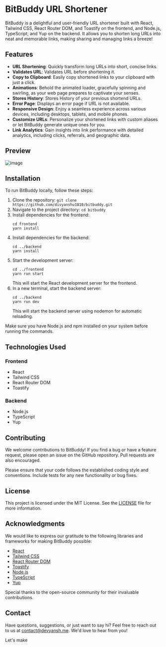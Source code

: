 # BitBuddy URL Shortener

<!-- ![BitBuddy Logo](https://example.com/bitbuddy-logo.png) -->

BitBuddy is a delightful and user-friendly URL shortener built with React, Tailwind CSS, React Router DOM, and Toastify on the frontend, and Node.js, TypeScript, and Yup on the backend. It allows you to shorten long URLs into neat and memorable links, making sharing and managing links a breeze!

## Features

- **URL Shortening**: Quickly transform long URLs into short, concise links.
- **Validates URL**: Validates URL before shortening it.
- **Copy to Clipboard**: Easily copy shortened links to your clipboard with just a click.
- **Animations**: Behold the animated loader, gracefully spinning and swirling, as your web page prepares to captivate your senses. 
- **Stores History**: Stores History of your previous shortend URLs. 
- **Error Page**: Displays an error page if URL is not available.
- **Responsive Design**: Enjoy a seamless experience across various devices, including desktops, tablets, and mobile phones.
- **Customize URLs**: Personalize your shortened links with custom aliases or let BitBuddy generate unique ones for you.
- **Link Analytics**: Gain insights into link performance with detailed analytics, including clicks, referrals, and geographic data.
<!-- - **QR Code Generation**: Generate QR codes for your shortened links, making it easy for users to scan and access your content. -->
<!-- - **Password Protection**: Add an extra layer of security to your links by setting passwords to protect them. -->
<!-- - **Link Expiration**: Control the lifespan of your links with customizable expiration dates, ensuring they are only accessible for a specified period. -->


## Preview
![image](https://github.com/divyanshu1810/BitBuddy/assets/91051053/03c3cb07-06fb-44b7-aa79-1f601414ac10)

## Installation

To run BitBuddy locally, follow these steps:

1. Clone the repository: `git clone https://github.com/divyanshu1810/bitbuddy.git`
2. Navigate to the project directory: `cd bitbuddy`
3. Install dependencies for the frontend:
   ```
   cd frontend
   yarn install
   ```
4. Install dependencies for the backend:
   ```
   cd ../backend
   yarn install
   ```
5. Start the development server:
   ```
   cd ../frontend
   yarn run start
   ```
   This will start the React development server for the frontend.
6. In a new terminal, start the backend server:
   ```
   cd ../backend
   yarn run dev
   ```
   This will start the backend server using nodemon for automatic reloading.

Make sure you have Node.js and npm installed on your system before running the commands.

## Technologies Used

### Frontend

- React
- Tailwind CSS
- React Router DOM
- Toastify

### Backend

- Node.js
- TypeScript
- Yup

## Contributing

We welcome contributions to BitBuddy! If you find a bug or have a feature request, please open an issue on the GitHub repository. Pull requests are also encouraged.

Please ensure that your code follows the established coding style and conventions. Include tests for any new functionality or bug fixes.

## License

This project is licensed under the MIT License. See the [LICENSE](https://github.com/divyanhu1810/bitbuddy/blob/main/LICENSE) file for more information.

## Acknowledgments

We would like to express our gratitude to the following libraries and frameworks for making BitBuddy possible:

- [React](https://reactjs.org/)
- [Tailwind CSS](https://tailwindcss.com/)
- [React Router DOM](https://reactrouter.com/)
- [Toastify](https://fkhadra.github.io/react-toastify/)
- [Node.js](https://nodejs.org/)
- [TypeScript](https://www.typescriptlang.org/)
- [Yup](https://github.com/jquense/yup)

Special thanks to the open-source community for their invaluable contributions.

## Contact

Have questions, suggestions, or just want to say hi? Feel free to reach out to us at [contact@devyansh.me](mailto:dd8353@srmist.edu.in). We'd love to hear from you!

Let's make
